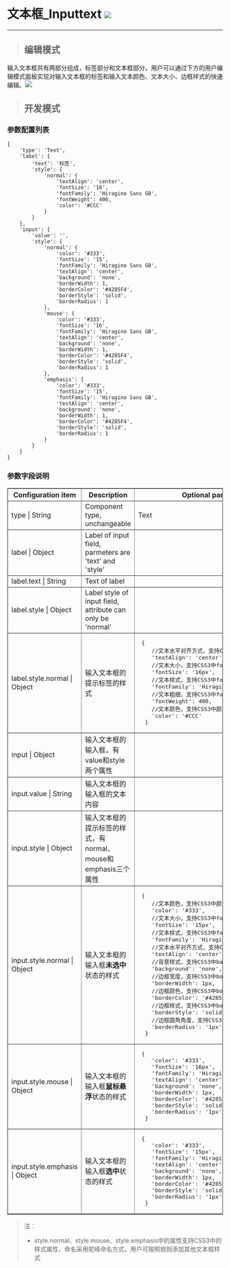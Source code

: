 # 文本框\_Inputtext ![](/assets/inputtext.png)

---


> ## 编辑模式

输入文本框共有两部分组成，标签部分和文本框部分。用户可以通过下方的用户编辑模式面板实现对输入文本框的标签和输入文本颜色、文本大小、边框样式的快速编辑。![](/assets/InputtextUser.jpg)

> ## 开发模式


### 参数配置列表

```
{
	'type': 'Text',
	'label': {
		'text': '标签',
		'style': {
			'normal': {
				'textAlign': 'center',
				'fontSize': '16',
				'fontFamily': 'Hiragino Sans GB',
				'fontWeight': 400,
				'color': '#CCC'
			}
		}
	},
	'input': {
		'value': '',
		'style': {
			'normal': {
				'color': '#333',
				'fontSize': '15',
				'fontFamily': 'Hiragino Sans GB',
				'textAlign': 'center',
				'background': 'none',
				'borderWidth': 1,
				'borderColor': '#4285F4',
				'borderStyle': 'solid',
				'borderRadius': 1
			},
			'mouse': {
				'color': '#333',
				'fontSize': '16',
				'fontFamily': 'Hiragino Sans GB',
				'textAlign': 'center',
				'background': 'none',
				'borderWidth': 1,
				'borderColor': '#4285F4',
				'borderStyle': 'solid',
				'borderRadius': 1
			},
			'emphasis': {
				'color': '#333',
				'fontSize': '15',
				'fontFamily': 'Hiragino Sans GB',
				'textAlign': 'center',
				'background': 'none',
				'borderWidth': 1,
				'borderColor': '#4285F4',
				'borderStyle': 'solid',
				'borderRadius': 1
			}
		}
	}
}
```

### 参数字段说明

<table border="1">
<tr>
	<th width="15%">Configuration item</th>
	<th width="30%">Description</th>
	<th>Optional parameters</th>
</tr>
<tr>
	<td>type | String</td>
	<td>Component type, unchangeable</td>
	<td>Text</td>
</tr>
<tr>
	<td>label | Object</td>
	<td>Label of input field, parmeters are 'text' and 'style'</td>
	<td></td>
</tr>
<tr>
	<td>label.text | String</td>
	<td>Text of label</td>
	<td></td>
</tr>
<tr>
	<td>label.style | Object</td>
	<td>Label style of input field, attribute can only be 'normal'</td>
	<td></td>
</tr>
<tr>
	<td>label.style.normal | Object</td>
	<td>输入文本框的提示标签的样式</td>
	<td><pre> {
	//文本水平对齐方式，支持CSS3中text-align的参数值
	'textAlign': 'center',
	//文本大小，支持CSS3中font-size的参数值
	'fontSize': '16px',
	//文本样式，支持CSS3中font-family的参数值
	'fontFamily': 'Hiragino Sans GB',
	//文本粗细，支持CSS3中font-weight的参数值
	'fontWeight': 400,
	//文本颜色，支持CSS3中颜色的参数值
	'color': '#CCC'
  }</pre></td>
</tr>
<tr>
	<td>input | Object</td>
	<td>输入文本框的输入框，有value和style两个属性</td>
	<td></td>
</tr>
<tr>
	<td>input.value | String</td>
	<td>输入文本框的输入框的文本内容</td>
	<td></td>
</tr>
<tr>
	<td>input.style | Object</td>
	<td>输入文本框的提示标签的样式，有normal、mouse和emphasis三个属性</td>
	<td></td>
</tr>
<tr>
	<td>input.style.normal | Object</td>
	<td>输入文本框的输入框<b>未选中</b>状态的样式</td>
	<td><pre> {
	//文本颜色，支持CSS3中颜色的参数值
	'color': '#333',
	//文本大小，支持CSS3中font-size的参数值
	'fontSize': '15px',
	//文本样式，支持CSS3中font-family的参数值
	'fontFamily': 'Hiragino Sans GB',
	//文本水平对齐方式，支持CSS3中text-align的参数值
	'textAlign': 'center',
	//背景样式，支持CSS3中background的参数值
	'background': 'none',
	//边框宽度，支持CSS3中border-width的参数值
	'borderWidth': 1px,
	//边框颜色，支持CSS3中border-color的参数值
	'borderColor': '#4285F4',
	//边框样式，支持CSS3中border-style的参数值
	'borderStyle': 'solid',
	//边框圆角角度，支持CSS3中border-radius的参数值
	'borderRadius': '1px'
  }</pre></td>
</tr>
<tr>
	<td>input.style.mouse | Object</td>
	<td>输入文本框的输入框<b>鼠标悬浮</b>状态的样式</td>
	<td><pre> {
	'color': '#333',
	'fontSize': '16px',
	'fontFamily': 'Hiragino Sans GB',
	'textAlign': 'center',
	'background': 'none',
	'borderWidth': 1px,
	'borderColor': '#4285F4',
	'borderStyle': 'solid',
	'borderRadius': '1px'
  }</pre></td>
</tr>
<tr>
	<td>input.style.emphasis | Object</td>
	<td>输入文本框的输入框<b>选中</b>状态的样式</td>
	<td><pre> {
	'color': '#333',
	'fontSize': '15px',
	'fontFamily': 'Hiragino Sans GB',
	'textAlign': 'center',
	'background': 'none',
	'borderWidth': 1px,
	'borderColor': '#4285F4',
	'borderStyle': 'solid',
	'borderRadius': '1px'
  }</pre></td>
</tr>
</table>

> 注：
>
> * style.normal、style.mouse、style.emphasis中的属性支持CSS3中的样式属性，命名采用驼峰命名方式，用户可按照规则添加其他文本框样式



